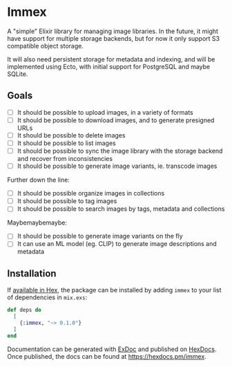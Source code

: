 # Immex

A "simple" Elixir library for managing image libraries. In the future,
it might have support for multiple storage backends, but for now it
only support S3 compatible object storage.

It will also need persistent storage for metadata and indexing, and
will be implemented using Ecto, with initial support for PostgreSQL
and maybe SQLite.

## Goals

- [ ] It should be possible to upload images, in a variety of formats
- [ ] It should be possible to download images, and to generate
      presigned URLs
- [ ] It should be possible to delete images
- [ ] It should be possible to list images
- [ ] It should be possible to sync the image library with the storage
      backend and recover from inconsistencies
- [ ] It should be possible to generate image variants, ie. transcode
      images

Further down the line:

- [ ] It should be possible organize images in collections
- [ ] It should be possible to tag images
- [ ] It should be possible to search images by tags, metadata and
      collections

Maybemaybemaybe:

- [ ] It should be possible to generate image variants on the fly
- [ ] It can use an ML model (eg. CLIP) to generate image descriptions
      and metadata

## Installation

If [available in Hex](https://hex.pm/docs/publish), the package can be
installed by adding `immex` to your list of dependencies in `mix.exs`:

```elixir
def deps do
  [
    {:immex, "~> 0.1.0"}
  ]
end
```

Documentation can be generated with
[ExDoc](https://github.com/elixir-lang/ex_doc) and published on
[HexDocs](https://hexdocs.pm). Once published, the docs can be found
at <https://hexdocs.pm/immex>.
